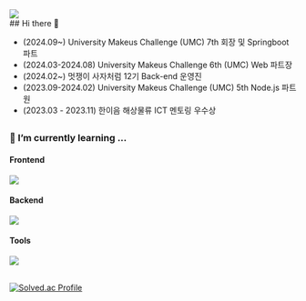 <div align="left">
<a href="https://hits.seeyoufarm.com"><img src="https://hits.seeyoufarm.com/api/count/incr/badge.svg?url=https%3A%2F%2Fgithub.com%2Fkssosoy&count_bg=%2379C83D&title_bg=%23555555&icon=&icon_color=%23E7E7E7&title=hits&edge_flat=false"/></a>
 <br/>
## Hi there 👋

* (2024.09~) University Makeus Challenge (UMC) 7th 회장 및 Springboot 파트
* (2024.03-2024.08) University Makeus Challenge 6th (UMC) Web 파트장
* (2024.02~) 멋쟁이 사자처럼 12기 Back-end 운영진
* (2023.09-2024.02) University Makeus Challenge (UMC) 5th Node.js 파트원
* (2023.03 - 2023.11) 한이음 해상물류 ICT 멘토링 우수상 <br/>

## 

 
<h3>🌱 I’m currently learning ...</h3>

<div>
  <h4>Frontend</h4>
  <img src="https://skillicons.dev/icons?i=html,css,js,react,redux" />
</div>

<div>
  <h4>Backend</h4>
<img src="https://skillicons.dev/icons?i=java,py,nodejs,spring,aws,docker" />
</div>

<div>
  <h4>Tools</h4>
  <img src="https://skillicons.dev/icons?i=git,github,notion,figma" />
</div>

<br/>


[![Solved.ac Profile](http://mazassumnida.wtf/api/v2/generate_badge?boj=qws1566)](https://solved.ac/qws1566/)
